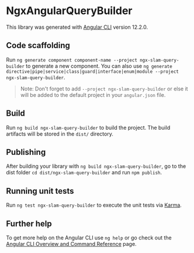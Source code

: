 # NgxAngularQueryBuilder

This library was generated with [Angular CLI](https://github.com/angular/angular-cli) version 12.2.0.

## Code scaffolding

Run `ng generate component component-name --project ngx-slam-query-builder` to generate a new component. You can also use `ng generate directive|pipe|service|class|guard|interface|enum|module --project ngx-slam-query-builder`.
> Note: Don't forget to add `--project ngx-slam-query-builder` or else it will be added to the default project in your `angular.json` file. 

## Build

Run `ng build ngx-slam-query-builder` to build the project. The build artifacts will be stored in the `dist/` directory.

## Publishing

After building your library with `ng build ngx-slam-query-builder`, go to the dist folder `cd dist/ngx-slam-query-builder` and run `npm publish`.

## Running unit tests

Run `ng test ngx-slam-query-builder` to execute the unit tests via [Karma](https://karma-runner.github.io).

## Further help

To get more help on the Angular CLI use `ng help` or go check out the [Angular CLI Overview and Command Reference](https://angular.io/cli) page.
